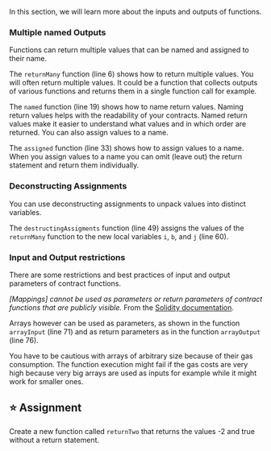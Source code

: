 In this section, we will learn more about the inputs and outputs of functions. 

### Multiple named Outputs
Functions can return multiple values that can be named and assigned to their name.

The `returnMany` function (line 6) shows how to return multiple values.
You will often return multiple values. It could be a function that collects outputs of various functions and returns them in a single function call for example. 

The `named` function (line 19) shows how to name return values.
Naming return values helps with the readability of your contracts. Named return values make it easier to understand what values and in which order are returned. You can also assign values to a name.

The `assigned` function (line 33) shows how to assign values to a name.
When you assign values to a name you can omit (leave out) the return statement and return them individually.

### Deconstructing Assignments
You can use deconstructing assignments to unpack values into distinct variables.

The `destructingAssigments` function (line 49) assigns the values of the `returnMany` function to the new local variables `i`, `b`, and `j` (line 60).

### Input and Output restrictions
There are some restrictions and best practices of input and output parameters of contract functions.

*[Mappings] cannot be used as parameters or return parameters of contract functions that are publicly visible.* 
From the <a href="https://docs.soliditylang.org/en/latest/types.html#mapping-types">Solidity documentation</a>.

Arrays however can be used as parameters, as shown in the function `arrayInput` (line 71) and as return parameters as in the function `arrayOutput` (line 76).

You have to be cautious with arrays of arbitrary size because of their gas consumption. The function execution might fail if the gas costs are very high because very big arrays are used as inputs for example while it might work for smaller ones.

## ⭐️ Assignment
Create a new function called `returnTwo` that returns the values -2 and true without a return statement.